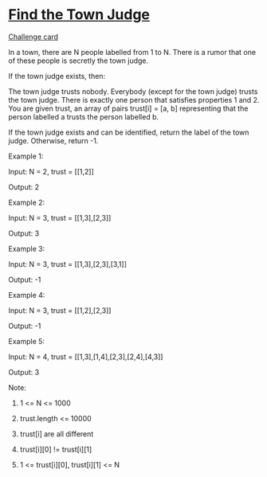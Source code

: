 # [Find the Town Judge](https://leetcode.com/problems/find-the-town-judge/)
[Challenge card](https://leetcode.com/explore/challenge/card/may-leetcoding-challenge/535/week-2-may-8th-may-14th/3325/)

In a town, there are N people labelled from 1 to N.  There is a rumor that one of these people is secretly the town judge.

If the town judge exists, then:

The town judge trusts nobody.
Everybody (except for the town judge) trusts the town judge.
There is exactly one person that satisfies properties 1 and 2.
You are given trust, an array of pairs trust[i] = [a, b] representing that the person labelled a trusts the person labelled b.

If the town judge exists and can be identified, return the label of the town judge.  Otherwise, return -1.

 

Example 1:

Input: N = 2, trust = [[1,2]] 

Output: 2 

Example 2:

Input: N = 3, trust = [[1,3],[2,3]] 

Output: 3 

Example 3: 


Input: N = 3, trust = [[1,3],[2,3],[3,1]] 

Output: -1 

Example 4:

Input: N = 3, trust = [[1,2],[2,3]] 

Output: -1 

Example 5:

Input: N = 4, trust = [[1,3],[1,4],[2,3],[2,4],[4,3]] 

Output: 3
 

Note:

1. 1 <= N <= 1000 

2. trust.length <= 10000 

3. trust[i] are all different 

4. trust[i][0] != trust[i][1] 

5. 1 <= trust[i][0], trust[i][1] <= N 
